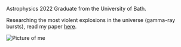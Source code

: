 Astrophysics 2022 Graduate from the University of Bath.

Researching the most violent explosions in the universe (gamma-ray bursts), read my paper [here](https://iopscience.iop.org/article/10.3847/1538-4357/ad4e37).

![Picture of me](images/me.jpeg)
